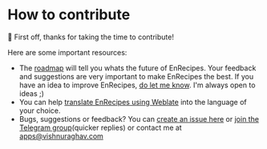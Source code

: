 # How to contribute

:tada: First off, thanks for taking the time to contribute!

Here are some important resources:

-   The [roadmap](https://github.com/vishnuraghavb/EnRecipes/projects/1) will tell you whats the future of EnRecipes. Your feedback and suggestions are very important to make EnRecipes the best. If you have an idea to improve EnRecipes, [do let me know](https://github.com/vishnuraghavb/EnRecipes#having-issues-suggestions-and-feedback). I'm always open to ideas ;)
-   You can help [translate EnRecipes using Weblate](https://hosted.weblate.org/engage/enrecipes/) into the language of your choice.
-   Bugs, suggestions or feedback? You can [create an issue here](https://github.com/vishnuraghavb/EnRecipes/issues) or [join the Telegram group](http://t.me/enrecipes)(quicker replies) or contact me at apps@vishnuraghav.com
